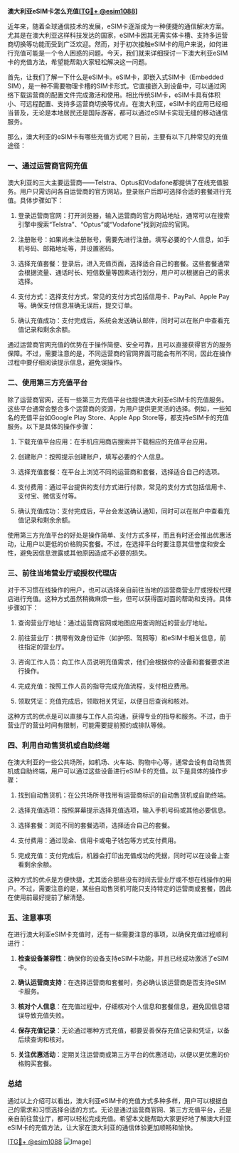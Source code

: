 **澳大利亚eSIM卡怎么充值[[TG💪+ @esim1088](https://t.me/s/esim1088)]**

近年来，随着全球通信技术的发展，eSIM卡逐渐成为一种便捷的通信解决方案。尤其是在澳大利亚这样科技发达的国家，eSIM卡因其无需实体卡槽、支持多运营商切换等功能而受到广泛欢迎。然而，对于初次接触eSIM卡的用户来说，如何进行充值可能是一个令人困惑的问题。今天，我们就来详细探讨一下澳大利亚eSIM卡的充值方法，希望能帮助大家轻松解决这一问题。

首先，让我们了解一下什么是eSIM卡。eSIM卡，即嵌入式SIM卡（Embedded SIM），是一种不需要物理卡槽的SIM卡形式。它直接嵌入到设备中，可以通过网络下载运营商的配置文件完成激活和使用。相比传统SIM卡，eSIM卡具有体积小、可远程配置、支持多运营商切换等优点。在澳大利亚，eSIM卡的应用已经相当普及，无论是本地居民还是国际游客，都可以通过eSIM卡实现无缝的移动通信服务。

那么，澳大利亚的eSIM卡有哪些充值方式呢？目前，主要有以下几种常见的充值途径：

### 一、通过运营商官网充值

澳大利亚的三大主要运营商——Telstra、Optus和Vodafone都提供了在线充值服务。用户只需访问各自运营商的官方网站，登录账户后即可选择合适的套餐进行充值。具体步骤如下：

1. 登录运营商官网：打开浏览器，输入运营商的官方网站地址，通常可以在搜索引擎中搜索“Telstra”、“Optus”或“Vodafone”找到对应的官网。
   
2. 注册账号：如果尚未注册账号，需要先进行注册。填写必要的个人信息，如手机号码、邮箱地址等，并设置密码。

3. 选择充值套餐：登录后，进入充值页面，选择适合自己的套餐。这些套餐通常会根据流量、通话时长、短信数量等因素进行划分，用户可以根据自己的需求选择。

4. 支付方式：选择支付方式，常见的支付方式包括信用卡、PayPal、Apple Pay等。确保支付信息准确无误后，提交订单。

5. 确认充值成功：支付完成后，系统会发送确认邮件，同时可以在账户中查看充值记录和剩余余额。

通过运营商官网充值的优势在于操作简便、安全可靠，且可以直接获得官方的服务保障。不过，需要注意的是，不同运营商的官网界面可能会有所不同，因此在操作过程中要仔细阅读提示信息，避免误操作。

### 二、使用第三方充值平台

除了运营商官网，还有一些第三方充值平台也提供澳大利亚eSIM卡的充值服务。这些平台通常会整合多个运营商的资源，为用户提供更灵活的选择。例如，一些知名的充值平台如Google Play Store、Apple App Store等，都支持eSIM卡的充值服务。以下是具体的操作步骤：

1. 下载充值平台应用：在手机应用商店搜索并下载相应的充值平台应用。

2. 创建账户：按照提示创建账户，填写必要的个人信息。

3. 选择充值套餐：在平台上浏览不同的运营商和套餐，选择适合自己的选项。

4. 支付费用：通过平台提供的支付方式进行付款，常见的支付方式包括信用卡、支付宝、微信支付等。

5. 确认充值成功：支付完成后，平台会发送确认通知，同时可以在账户中查看充值记录和剩余余额。

使用第三方充值平台的好处是操作简单、支付方式多样，而且有时还会推出优惠活动，让用户以更低的价格购买套餐。不过，在选择平台时要注意其信誉度和安全性，避免因信息泄露或其他原因造成不必要的损失。

### 三、前往当地营业厅或授权代理店

对于不习惯在线操作的用户，也可以选择亲自前往当地的运营商营业厅或授权代理店进行充值。这种方式虽然稍微麻烦一些，但可以获得面对面的帮助和支持。具体步骤如下：

1. 查询营业厅地址：通过运营商官网或地图应用查询附近的营业厅地址。

2. 前往营业厅：携带有效身份证件（如护照、驾照等）和eSIM卡相关信息，前往指定的营业厅。

3. 咨询工作人员：向工作人员说明充值需求，他们会根据你的设备和套餐要求进行操作。

4. 完成充值：按照工作人员的指导完成充值流程，支付相应费用。

5. 领取凭证：充值完成后，领取相关凭证，以便日后查询和核对。

这种方式的优点是可以直接与工作人员沟通，获得专业的指导和服务。不过，由于营业厅的营业时间有限制，可能需要提前预约或排队等候。

### 四、利用自动售货机或自助终端

在澳大利亚的一些公共场所，如机场、火车站、购物中心等，通常会设有自动售货机或自助终端，用户可以通过这些设备进行eSIM卡的充值。以下是具体的操作步骤：

1. 找到自动售货机：在公共场所寻找带有运营商标识的自动售货机或自助终端。

2. 选择充值选项：按照屏幕提示选择充值选项，输入手机号码或其他必要信息。

3. 选择套餐：浏览不同的套餐选项，选择适合自己的套餐。

4. 支付费用：通过现金、信用卡或电子钱包等方式支付费用。

5. 完成充值：支付完成后，机器会打印出充值成功的凭据，同时可以在设备上查看剩余余额。

这种方式的优点是方便快捷，尤其适合那些没有时间去营业厅或不想在线操作的用户。不过，需要注意的是，某些自动售货机可能只支持特定的运营商或套餐，因此在使用前最好提前了解清楚。

### 五、注意事项

在进行澳大利亚eSIM卡充值时，还有一些需要注意的事项，以确保充值过程顺利进行：

1. **检查设备兼容性**：确保你的设备支持eSIM卡功能，并且已经成功激活了eSIM卡。

2. **确认运营商支持**：在选择运营商和套餐时，务必确认该运营商是否支持eSIM卡服务。

3. **核对个人信息**：在充值过程中，仔细核对个人信息和套餐信息，避免因信息错误导致充值失败。

4. **保存充值记录**：无论通过哪种方式充值，都要妥善保存充值记录和凭证，以备后续查询和核对。

5. **关注优惠活动**：定期关注运营商或第三方平台的优惠活动，以便以更优惠的价格购买套餐。

### 总结

通过以上介绍可以看出，澳大利亚eSIM卡的充值方式多种多样，用户可以根据自己的需求和习惯选择合适的方式。无论是通过运营商官网、第三方充值平台，还是亲自前往营业厅，都可以轻松完成充值。希望本文能帮助大家更好地了解澳大利亚eSIM卡的充值方法，让大家在澳大利亚的通信体验更加顺畅和愉快。

[[TG💪+ @esim1088](https://t.me/s/esim1088) ![Image](https://i.postimg.cc/4NQfJmqS/Snipaste-2025-05-13-00-14-12.png)]